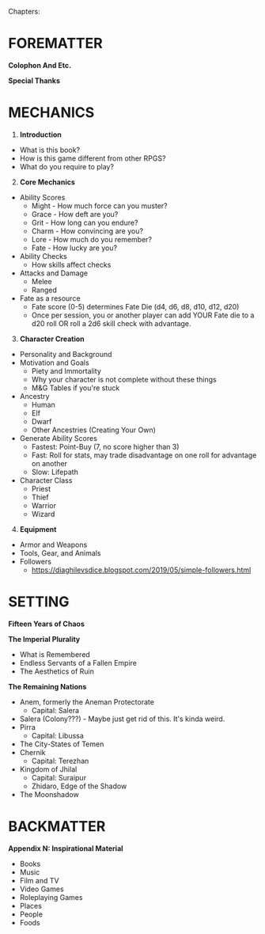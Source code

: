 Chapters:

# FOREMATTER

**Colophon And Etc.**

**Special Thanks**

# MECHANICS

1. **Introduction**  
- What is this book?  
- How is this game different from other RPGS?  
- What do you require to play?

2. **Core Mechanics**
- Ability Scores  
	- Might	- How much force can you muster?  
	- Grace	- How deft are you?  
	- Grit	- How long can you endure?  
	- Charm	- How convincing are you?  
	- Lore	- How much do you remember?  
	- Fate	- How lucky are you?  
- Ability Checks  
	- How skills affect checks  
- Attacks and Damage
	- Melee
	- Ranged
- Fate as a resource
	- Fate score (0-5) determines Fate Die (d4, d6, d8, d10, d12, d20)
	- Once per session, you or another player can add YOUR Fate die to a d20 roll OR roll a 2d6 skill check with advantage.

3. **Character Creation**
- Personality and Background
- Motivation and Goals
	- Piety and Immortality
	- Why your character is not complete without these things
	- M&G Tables if you're stuck
- Ancestry
	- Human
	- Elf
	- Dwarf
	- Other Ancestries (Creating Your Own)
- Generate Ability Scores
	- Fastest: Point-Buy (7, no score higher than 3)
	- Fast: Roll for stats, may trade disadvantage on one roll for advantage on another
	- Slow: Lifepath
- Character Class
	- Priest
	- Thief
	- Warrior
	- Wizard

4. **Equipment**
- Armor and Weapons
- Tools, Gear, and Animals
- Followers
	- https://diaghilevsdice.blogspot.com/2019/05/simple-followers.html


# SETTING

**Fifteen Years of Chaos**

**The Imperial Plurality**
- What is Remembered
- Endless Servants of a Fallen Empire
- The Aesthetics of Ruin

**The Remaining Nations**
- Anem, formerly the Aneman Protectorate
	- Capital: Salera
- Salera (Colony???) - Maybe just get rid of this. It's kinda weird.
- Pirra
	- Capital: Libussa
- The City-States of Temen
- Chernik
	- Capital: Terezhan
- Kingdom of Jhilal
	- Capital: Suraipur
	- Zhidaro, Edge of the Shadow
- The Moonshadow

# BACKMATTER
**Appendix N: Inspirational Material**
- Books
- Music
- Film and TV
- Video Games
- Roleplaying Games
- Places
- People
- Foods